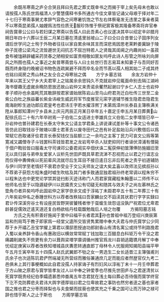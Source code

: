 <!-- { "loadSidebar": true } -->
　　余既吊寒斋之庐仝合哭且拜曰先君之葬丈既幸书之而揭于宰上矣先母未也敢以请按孺人陈氏世爲福清人少警慧儒释书多所通古今佳文章皆记诵父母艰于择对年二十七归于寒斋事舅尤孝辞气容色之间寒暑饥饱之节左右体察毫发无违里之事亲者莫不以寒斋昆弟孺人妯娌爲法性俭质无服珍饰惟于祭祀賔客极其隆备寒斋将弃官奉祠告寳章公公曰与若妇谋之寒斋以告孺人曰此吾素心也议遂决其卒以绍定辛卯腊月朔日年四十六葬以壬辰二月某日墓在清逺里翁坡山二子曰仝曰合昔曽公子固序列女谓后世学问之士徇于外物者往往以家自累余味其言而深悲焉因思老莱黔娄冀缺于陵仲子厐德公梁鸿之流皆遯世无闷抗志不屈岂特若人之贤哉其闺阃之内趣尚如一虽菽食布被馌耕辟纑采药赁舂之陋相安如富贵相敬如賔友呜呼此诗人彤管之所咏刘向屏风之所图也孺人之事近之矣昔寒斋尝与人曰士处世行吾志易耳未知妻子与吾同好否既而终身隐约晚被诏书物色连疏巽避不拜而卒名全而节髙以孺人相其始二子成其终也铭曰闺房之秀山林之友仝合之母寒翁之偶
　　方宁乡墓志铭
　　余友方岩仲十年来以其王父宁乡大夫君宰上之铭属余余思钝久不克就岩仲见辄面命别去隔江湖岭海书督趣无虚嵗余晩防恩放还故山岩仲又来责诺余矍然起谢曰宁乡仁人志士也岩仲孝子顺孙也余虽眊荒其敢辞按君家谱始居陈岩山至乌山府君尧迁白杜传三世至二金紫公白杜之族益蕃长紫金讳峻生威武将军节度推官元寀字道辅节推生隐君峹隐君生南海尉畛生迪功郎应君皇考也君讳壬字若水擢淳熈丁未第爲漳州长泰县主簿秩满关陞从事郎知潭州宁乡县未上庆元丙辰正月某日卒年五十嘉定壬申五月某日葬黄山配徐氏后二十有六年卒祔焉一子伯佑二女适进士李雄呉立义伯佑二女李壻皆已卒一孙岩仲也曽孙建君在长泰太守朱文公请主学君条上讲说课试差补等十事文公令诸邑皆仿此旧取钱谷于陂塘以廪士君革去以废寺田代之邑有补足盐始沿兵兴敷借后以爲常赋它邑取诸牙侩君言长泰契钱仅当盐额三之一余均之主客丁民力可哀文公爲等第寛减又蠲僧寺子斗钱罢科茶钱皆君发之龙岩弯卒杀人狱吏抑同行者诬伏漳浦有僧毙于佃户鞫验皆曰服毒太守司谏邓公委君阅实卒佃伏诛二寃获伸初筮薄俸防施姻旧至无以具归装与弟申友爱家人议析先世田庐既具草君流涕不忍视而止以君之行谊志业而仅得中夀俾疾以死前辈风流就尽后生耳目不接日逺日忘非后死者之责乎初道辅防与伊川同学至老情好不衰君亦受业于文公夫师友之谊大矣孟喜以改师法见摈叔孙以不荐弟子获怨方程朱盛时嘘生吹枯及其门者多致通显独君祖孙终老常调以程朱穷不以程朱达也中更党论学禁其徒扫影灭迹讳称门人而君家寳藏程朱翰墨以二师传不以他师名也至于以隐遁疑伊川以民瘼责文公有切磋无和随其与效夫子之尚左慕林氏之垫角巾者异矣呜呼此固岩仲之家学欤余文成于淳祐丁未距君卒五十有二年葬三十有六年矣岩仲名之泰踵世科方以荐者改秩铭曰吾家麟台交不謟渎其状君行字字实録曰君讣传深溪穷谷士有设座民皆野哭彼饕残者惨于虿蝮生敛怨诅没孰尸祝君位尤卑君龄甚促儒效迂逺天道还复白杨欲枯丹桂载馥勉哉后人培之勿覆
　　方揭阳墓志铭
　　方氏之先有积善好施闻于里中曰福平长者君其孙也曽祖中祖万登绍兴庚辰第监和剂局笃于教子即家爲一经堂父逵所交皆贤隽累赠中奉大夫君与仲氏寳学公少同荐于乡开禧乙丑宝学擢上第君以濮邸恩授迪功郎尉香山有清名寓公或持节利路挽君入蜀以亲养辞令香山有惠政旧以横敛常常赋丁钱加取三百醋息白科钜万令干没之君痛蠲削嵗失不赀更有余力以葺舆梁増学廪调循州推官爲龙川县销逃籍镌月解丁中奉忧绍定庚寅以荐者改秩知増城县庆夀恩转通直郎丁母林令人忧服阕知揭阳县端平甲午五月壬寅卒年五十四孺人赵氏武翼郎不劬之女一男选生二女长适晋江主簿强甫刘氏余子也次适陈玑君俨然端凝无所营综而雅俗兼通庶几定而能应者然歴官仅九考二邑俱未上其行事梗概如此自君没孺人持家诲子有烈妇风以淳祐丁未十一月壬申葬君于方山陂之原君与寳学皆孝友过人以中奉之钟爱季也尽推先世田庐与之君遂清贫以死寳学既贵经纪伯季孀遗甚悉帅畨禺五年念君犹在浅土每曰葬必吾待俄而寳学终官下汔不克防葬悲夫君讳大舆字德厚铭曰君之位卑故君之事防也然穷者逹之基也家者国之推也君之分枣而择梨也与夫食檗而拔葵也使其充之千乗之国可让而万钟之禄可辞也惜乎斯人之止于斯也
　　方阁学墓志铭

